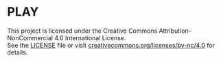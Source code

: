 # PLAY

This project is licensed under the Creative Commons Attribution-NonCommercial 4.0 International License.  
See the [LICENSE](LICENSE) file or visit [creativecommons.org/licenses/by-nc/4.0](https://creativecommons.org/licenses/by-nc/4.0/) for details.
